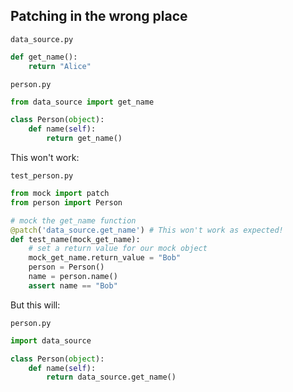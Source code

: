 ## Patching in the wrong place

`data_source.py`
```python
def get_name():
    return "Alice"
```


`person.py`
```python
from data_source import get_name

class Person(object):
    def name(self):
        return get_name()
```

This won't work:

`test_person.py`
```python
from mock import patch
from person import Person

# mock the get_name function
@patch('data_source.get_name') # This won't work as expected!
def test_name(mock_get_name):
    # set a return value for our mock object
    mock_get_name.return_value = "Bob" 
    person = Person()
    name = person.name()
    assert name == "Bob"
```

But this will:

`person.py`
```python
import data_source

class Person(object):
    def name(self):
        return data_source.get_name()
```